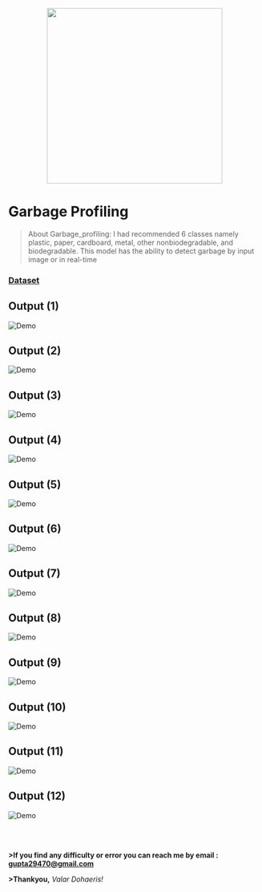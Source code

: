 <p align="center">
    <img width="350" height="350" src="https://images.unsplash.com/photo-1605600659908-0ef719419d41?ixlib=rb-1.2.1&ixid=MXwxMjA3fDB8MHxzZWFyY2h8MXx8Z2FyYmFnZSUyMGNhbnxlbnwwfHwwfA%3D%3D&auto=format&fit=crop&w=400&q=60">
</p>

# Garbage Profiling
>About Garbage_profiling: I had recommended 6 classes namely plastic, paper, cardboard, metal, other nonbiodegradable, and biodegradable.
>This model has the ability to detect garbage by input image or in real-time

### [Dataset](https://www.kaggle.com/techsash/waste-classification-data)

## Output (1)
![Demo](./results/output1.png)


## Output (2)
![Demo](./results/output2.png)


## Output (3)
![Demo](./results/output3.png)


## Output (4)
![Demo](./results/output4.png)


## Output (5)
![Demo](./results/output5.png)

## Output (6)
![Demo](./results/output6.png)

## Output (7)
![Demo](./results/organic.PNG)

## Output (8)
![Demo](./results/output_plastic_1.PNG)

## Output (9)
![Demo](./results/output_plastic_2.PNG)

## Output (10)
![Demo](./results/output_metal_1.PNG)

## Output (11)
![Demo](./results/output_metal_2.PNG)

## Output (12)
![Demo](./results/output_metal_3.PNG)

</br>
</br>


**>If you find any difficulty or error you can reach me by email : gupta29470@gmail.com**

**>Thankyou,**
*Valar Dohaeris!*
